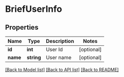 # BriefUserInfo

## Properties
Name | Type | Description | Notes
------------ | ------------- | ------------- | -------------
**id** | **int** | User Id | [optional] 
**name** | **string** | User name | [optional] 

[[Back to Model list]](../../README.md#documentation-for-models) [[Back to API list]](../../README.md#documentation-for-api-endpoints) [[Back to README]](../../README.md)

